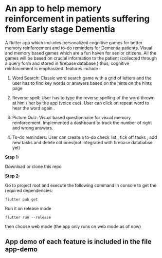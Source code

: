# An app to help memory reinforcement in patients suffering from Early stage Dementia 

A flutter app which includes personalized cognitive games for better memory reinforcement and to-do reminders for Dementia patients. 
Visual and memory based games which are a fun haven for senior
citizens.  All the games will be based on crucial information to the patient (collected through a query form and stored in firebase database ) thus, cognitive reinforcement is emphasized.
 features include :
1. Word Search:
Classic word search game with a grid of letters and the user has to find key words or answers based on the hints on the hints page 

2. Reverse spell:
 User has to type the reverse spelling of the word thrown at him / her by the app (voice cue).  User can click on repeat word to hear the word again . 
 
3. Picture Quiz: 
Visual based questionnaire for visual memory reinforcement. Implemented a dashboard to track the number of right and wrong answers.

4. To-do reminders: 
User can create a to-do check list , tick off tasks , add new tasks and delete old ones(not integrated with firebase datababse yet)


**Step 1:**

Download or clone this repo 

**Step 2:**

Go to project root and execute the following command in console to get the required dependencies: 

```
flutter pub get 

```

Run it on release mode 

```
flutter run --release 
```

then choose web mode (the app only runs on web mode as of now)

## App demo of each feature is included in the file app-demo ##

